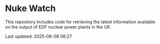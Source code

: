 # Nuke Watch

This repository includes code for retrieving the latest information available on the output of EDF nuclear power plants in the UK.

Last updated: 2025-08-08 06:27